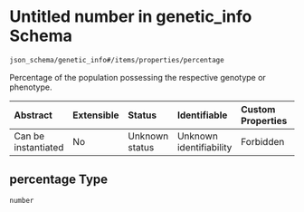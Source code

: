 # Untitled number in genetic\_info Schema

```txt
json_schema/genetic_info#/items/properties/percentage
```

Percentage of the population possessing the respective genotype or phenotype.

| Abstract            | Extensible | Status         | Identifiable            | Custom Properties | Additional Properties | Access Restrictions | Defined In                                                                                                   |
| :------------------ | :--------- | :------------- | :---------------------- | :---------------- | :-------------------- | :------------------ | :----------------------------------------------------------------------------------------------------------- |
| Can be instantiated | No         | Unknown status | Unknown identifiability | Forbidden         | Allowed               | none                | [genetic\_info.schema.json\*](../../out/schemas/sub-schemas/genetic_info.schema.json "open original schema") |

## percentage Type

`number`
